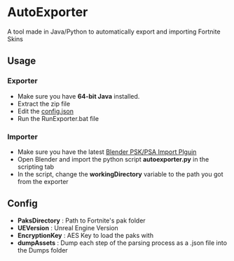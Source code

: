# AutoExporter
A tool made in Java/Python to automatically export and importing Fortnite Skins

## Usage
### Exporter
* Make sure you have **64-bit Java** installed.
* Extract the zip file
* Edit the [config.json](#Config)
* Run the RunExporter.bat file

### Importer
* Make sure you have the latest [Blender PSK/PSA Import Plguin](https://github.com/Befzz/blender3d_import_psk_psa)
* Open Blender and import the python script **autoexporter.py** in the scripting tab
* In the script, change the **workingDirectory** variable to the path you got from the exporter

## Config
* **PaksDirectory** : Path to Fortnite's pak folder
* **UEVersion** : Unreal Engine Version
* **EncryptionKey** : AES Key to load the paks with
* **dumpAssets** : Dump each step of the parsing process as a .json file into the Dumps folder
